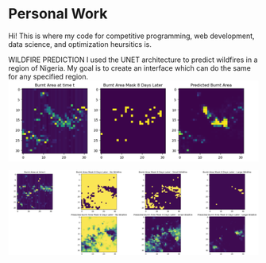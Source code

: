 # Personal Work
Hi! This is where my code for competitive programming, web development, data science, and optimization heursitics is. 

WILDFIRE PREDICTION
I used the UNET architecture to predict wildfires in a region of Nigeria. My goal is to create an interface which can do the same for any specified region.
![Alt text](https://github.com/kevhainfo/PersonalWork/blob/76abd92ea668cf097ea97f50b65b146cacdf0ba4/wildfire/prediction.png)

![Alt text](https://github.com/kevhainfo/PersonalWork/blob/8ac2ec13363c473065d1ca1fdea6e1c29415972f/wildfire/Screen%20Shot%202023-07-08%20at%208.31.06%20PM.png)
